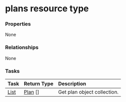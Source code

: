 # plans resource type



### Properties
None

### Relationships
None


### Tasks

| Task		   | Return Type	|Description|
|:---------------|:--------|:----------|
|[List](../api/plan_list.md) | [Plan](plan.md) [] |Get plan object collection. |

<!-- uuid: be96c1da-45c4-4dfb-a95c-7e32bf8f923f
2015-10-15 16:49:30 UTC -->
<!-- {
  "type": "#page.annotation",
  "description": "plans resource",
  "keywords": "",
  "section": "documentation",
  "tocPath": ""
}-->